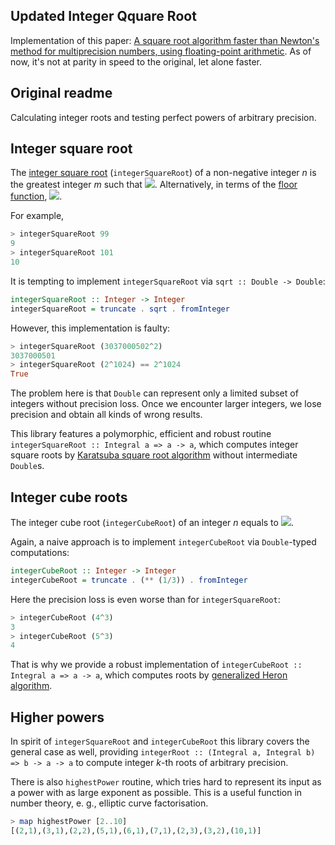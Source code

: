 <!-- # integer-roots [![Hackage](http://img.shields.io/hackage/v/integer-roots.svg)](https://hackage.haskell.org/package/integer-roots) [![Stackage LTS](http://stackage.org/package/integer-roots/badge/lts)](http://stackage.org/lts/package/integer-roots) [![Stackage Nightly](http://stackage.org/package/integer-roots/badge/nightly)](http://stackage.org/nightly/package/integer-roots) -->

## Updated Integer Qquare Root
Implementation of this paper: [A square root algorithm faster than Newton's method for multiprecision numbers, using floating-point arithmetic](https://arxiv.org/abs/2406.07751).   As of now, it's not at parity in speed to the original, let alone faster. 

## Original readme
Calculating integer roots and testing perfect powers of arbitrary precision.

## Integer square root

The [integer square root](https://en.wikipedia.org/wiki/Integer_square_root)
(`integerSquareRoot`)
of a non-negative integer
_n_
is the greatest integer
_m_
such that
<img src="https://render.githubusercontent.com/render/math?math=m\le\sqrt{n}">.
Alternatively, in terms of the
[floor function](https://en.wikipedia.org/wiki/Floor_and_ceiling_functions),
<img src="https://render.githubusercontent.com/render/math?math=m = \lfloor\sqrt{n}\rfloor">.

For example,

```haskell
> integerSquareRoot 99
9
> integerSquareRoot 101
10
```

It is tempting to implement `integerSquareRoot` via `sqrt :: Double -> Double`:

```haskell
integerSquareRoot :: Integer -> Integer
integerSquareRoot = truncate . sqrt . fromInteger
```

However, this implementation is faulty:

```haskell
> integerSquareRoot (3037000502^2)
3037000501
> integerSquareRoot (2^1024) == 2^1024
True
```

The problem here is that `Double` can represent only
a limited subset of integers without precision loss.
Once we encounter larger integers, we lose precision
and obtain all kinds of wrong results.

This library features a polymorphic, efficient and robust routine
`integerSquareRoot :: Integral a => a -> a`,
which computes integer square roots by
[Karatsuba square root algorithm](https://hal.inria.fr/inria-00072854/PDF/RR-3805.pdf)
without intermediate `Double`s.

## Integer cube roots

The integer cube root
(`integerCubeRoot`)
of an integer
_n_
equals to
<img src="https://render.githubusercontent.com/render/math?math=\lfloor\sqrt[3]{n}\rfloor">.

Again, a naive approach is to implement `integerCubeRoot`
via `Double`-typed computations:

```haskell
integerCubeRoot :: Integer -> Integer
integerCubeRoot = truncate . (** (1/3)) . fromInteger
```

Here the precision loss is even worse than for `integerSquareRoot`:

```haskell
> integerCubeRoot (4^3)
3
> integerCubeRoot (5^3)
4
```

That is why we provide a robust implementation of
`integerCubeRoot :: Integral a => a -> a`,
which computes roots by
[generalized Heron algorithm](https://en.wikipedia.org/wiki/Nth_root_algorithm).

## Higher powers

In spirit of `integerSquareRoot` and `integerCubeRoot` this library
covers the general case as well, providing
`integerRoot :: (Integral a, Integral b) => b -> a -> a`
to compute integer _k_-th roots of arbitrary precision.

There is also `highestPower` routine, which tries hard to represent
its input as a power with as large exponent as possible. This is a useful function
in number theory, e. g., elliptic curve factorisation.

```haskell
> map highestPower [2..10]
[(2,1),(3,1),(2,2),(5,1),(6,1),(7,1),(2,3),(3,2),(10,1)]
```
